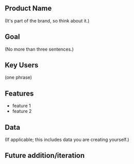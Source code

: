 ## Product Name

(It's part of the brand, so think about it.)

## Goal

(No more than three sentences.)

## Key Users

(one phrase)

## Features

- feature 1
- feature 2

## Data

(If applicable; this includes data you are creating yourself.)

## Future addition/iteration